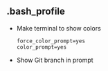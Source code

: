 ## .bash_profile

* Make terminal to show colors
  ```
  force_color_prompt=yes
  color_prompt=yes
  ```

* Show Git branch in prompt
  ```
  
  ```
